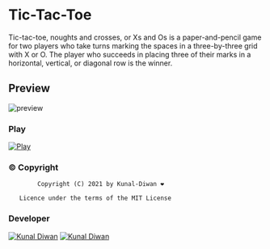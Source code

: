 # Tic-Tac-Toe

Tic-tac-toe, noughts and crosses, or Xs and Os is a paper-and-pencil game for two players who take turns marking the spaces in a three-by-three grid with X or O. The player who succeeds in placing three of their marks in a horizontal, vertical, or diagonal row is the winner. 

## Preview

   ![preview](https://telegra.ph/file/3b4a9b6300bcef4fd08c4.jpg)


### Play 

[![Play](https://img.shields.io/badge/Play-blue?style=for-the-badge&logo=Github)](https://KunalDiwan.me/Password-Generator) 

### © Copyright

            Copyright (C) 2021 by Kunal-Diwan ❤️️

       Licence under the terms of the MIT License


### Developer 

[![Kunal Diwan](https://img.shields.io/badge/Kunal-Diwan-yellow?style=for-the-badge&logo=github)](https://github.com/Kunal-Diwan) 
[![Kunal Diwan](https://img.shields.io/badge/Kunal-Diwan-green?style=for-the-badge&logo=telegram)](https://t.me/KunalDiwan)

